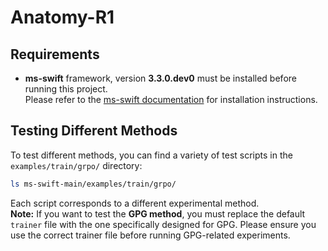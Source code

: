 # Anatomy-R1

## Requirements

- **ms-swift** framework, version **3.3.0.dev0** must be installed before running this project.  
  Please refer to the [ms-swift documentation](https://github.com/modelscope/swift) for installation instructions.
  

## Testing Different Methods

To test different methods, you can find a variety of test scripts in the `examples/train/grpo/` directory:

```bash
ls ms-swift-main/examples/train/grpo/
```

Each script corresponds to a different experimental method.  
**Note:** If you want to test the **GPG method**, you must replace the default `trainer` file with the one specifically designed for GPG. Please ensure you use the correct trainer file before running GPG-related experiments.
